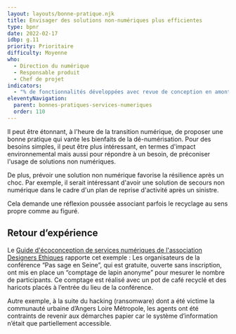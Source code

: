 ```yaml
---
layout: layouts/bonne-pratique.njk
title: Envisager des solutions non-numériques plus efficientes
type: bpnr
date: 2022-02-17
idbp: g.11
priority: Prioritaire
difficulty: Moyenne
who:
  - Direction du numérique
  - Responsable produit
  - Chef de projet
indicators:
  - "% de fonctionnalités développées avec revue de conception en amont impliquant tous les métiers concernés"
eleventyNavigation:
  parent: bonnes-pratiques-services-numeriques
  order: 110
---
```


Il peut être étonnant, à l'heure de la transition numérique, de proposer une bonne pratique qui vante les bienfaits de la dé-numérisation. Pour des besoins simples, il peut être plus intéressant, en termes d'impact environnemental mais aussi pour répondre à un besoin, de préconiser l'usage de solutions non numériques.

De plus, prévoir une solution non numérique favorise la résilience après un choc. Par exemple, il serait intéressant d'avoir une solution de secours non numérique dans le cadre d'un plan de reprise d'activité après un sinistre.

Cela demande une réflexion poussée associant parfois le recyclage au sens propre comme au figuré.

## Retour d’expérience

Le [Guide d'écoconception de services numériques de l'association Designers Ethiques](https://eco-conception.designersethiques.org/guide/) rapporte cet exemple : Les organisateurs de la conférence “Pas sage en Seine”, qui est gratuite, ouverte sans inscription, ont mis en place un “comptage de lapin anonyme” pour mesurer le nombre de participants. Ce comptage est réalisé avec un pot de café recyclé et des haricots placés à l’entrée du lieu de la conférence.

Autre exemple, à la suite du hacking (ransomware) dont a été victime la communauté urbaine d’Angers Loire Métropole, les agents ont été contraints de revenir aux démarches papier car le système d’information n’était que partiellement accessible.
